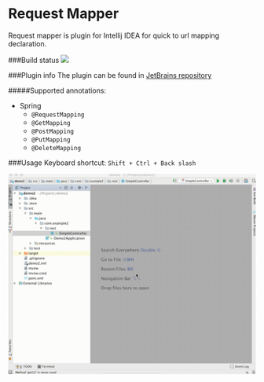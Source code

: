 # Request Mapper
Request mapper is plugin for Intellij IDEA for quick to url mapping declaration.

###Build status
![](https://travis-ci.org/viartemev/requestmapper.svg?branch=master)

###Plugin info
The plugin can be found in [JetBrains repository](https://plugins.jetbrains.com/plugin/9557-request-mapper)</br>

#####Supported annotations:
+ Spring
    - ```@RequestMapping```
    - ```@GetMapping```
    - ```@PostMapping```
    - ```@PutMapping```
    - ```@DeleteMapping```

###Usage
Keyboard shortcut: ```Shift + Ctrl + Back slash```

![](art/requestmapper.gif)